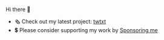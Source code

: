 Hi there 👋

- 🗞 Check out my latest project: [twtxt](https://github.com/prologic/twtxt)
- 💲 Please consider supporting my work by [Sponsoring me](https://github.com/sponsors/prologic)
